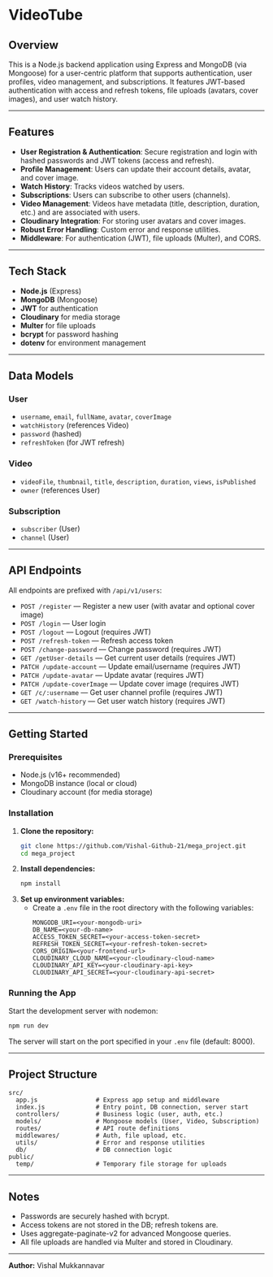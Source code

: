 # VideoTube

## Overview

This is a Node.js backend application using Express and MongoDB (via Mongoose) for a user-centric platform that supports authentication, user profiles, video management, and subscriptions. It features JWT-based authentication with access and refresh tokens, file uploads (avatars, cover images), and user watch history.

---

## Features

- **User Registration & Authentication**: Secure registration and login with hashed passwords and JWT tokens (access and refresh).
- **Profile Management**: Users can update their account details, avatar, and cover image.
- **Watch History**: Tracks videos watched by users.
- **Subscriptions**: Users can subscribe to other users (channels).
- **Video Management**: Videos have metadata (title, description, duration, etc.) and are associated with users.
- **Cloudinary Integration**: For storing user avatars and cover images.
- **Robust Error Handling**: Custom error and response utilities.
- **Middleware**: For authentication (JWT), file uploads (Multer), and CORS.

---

## Tech Stack

- **Node.js** (Express)
- **MongoDB** (Mongoose)
- **JWT** for authentication
- **Cloudinary** for media storage
- **Multer** for file uploads
- **bcrypt** for password hashing
- **dotenv** for environment management

---

## Data Models

### User
- `username`, `email`, `fullName`, `avatar`, `coverImage`
- `watchHistory` (references Video)
- `password` (hashed)
- `refreshToken` (for JWT refresh)

### Video
- `videoFile`, `thumbnail`, `title`, `description`, `duration`, `views`, `isPublished`
- `owner` (references User)

### Subscription
- `subscriber` (User)
- `channel` (User)

---

## API Endpoints

All endpoints are prefixed with `/api/v1/users`:

- `POST /register` — Register a new user (with avatar and optional cover image)
- `POST /login` — User login
- `POST /logout` — Logout (requires JWT)
- `POST /refresh-token` — Refresh access token
- `POST /change-password` — Change password (requires JWT)
- `GET /getUser-details` — Get current user details (requires JWT)
- `PATCH /update-account` — Update email/username (requires JWT)
- `PATCH /update-avatar` — Update avatar (requires JWT)
- `PATCH /update-coverImage` — Update cover image (requires JWT)
- `GET /c/:username` — Get user channel profile (requires JWT)
- `GET /watch-history` — Get user watch history (requires JWT)

---

## Getting Started

### Prerequisites

- Node.js (v16+ recommended)
- MongoDB instance (local or cloud)
- Cloudinary account (for media storage)

### Installation

1. **Clone the repository:**
   ```bash
   git clone https://github.com/Vishal-Github-21/mega_project.git
   cd mega_project
   ```
2. **Install dependencies:**
   ```bash
   npm install
   ```
3. **Set up environment variables:**
   - Create a `.env` file in the root directory with the following variables:
     ```env
     MONGODB_URI=<your-mongodb-uri>
     DB_NAME=<your-db-name>
     ACCESS_TOKEN_SECRET=<your-access-token-secret>
     REFRESH_TOKEN_SECRET=<your-refresh-token-secret>
     CORS_ORIGIN=<your-frontend-url>
     CLOUDINARY_CLOUD_NAME=<your-cloudinary-cloud-name>
     CLOUDINARY_API_KEY=<your-cloudinary-api-key>
     CLOUDINARY_API_SECRET=<your-cloudinary-api-secret>
     ```

### Running the App

Start the development server with nodemon:

```bash
npm run dev
```

The server will start on the port specified in your `.env` file (default: 8000).

---

## Project Structure

```
src/
  app.js                # Express app setup and middleware
  index.js              # Entry point, DB connection, server start
  controllers/          # Business logic (user, auth, etc.)
  models/               # Mongoose models (User, Video, Subscription)
  routes/               # API route definitions
  middlewares/          # Auth, file upload, etc.
  utils/                # Error and response utilities
  db/                   # DB connection logic
public/
  temp/                 # Temporary file storage for uploads
```

---

## Notes

- Passwords are securely hashed with bcrypt.
- Access tokens are not stored in the DB; refresh tokens are.
- Uses aggregate-paginate-v2 for advanced Mongoose queries.
- All file uploads are handled via Multer and stored in Cloudinary.

---

**Author:** Vishal Mukkannavar
